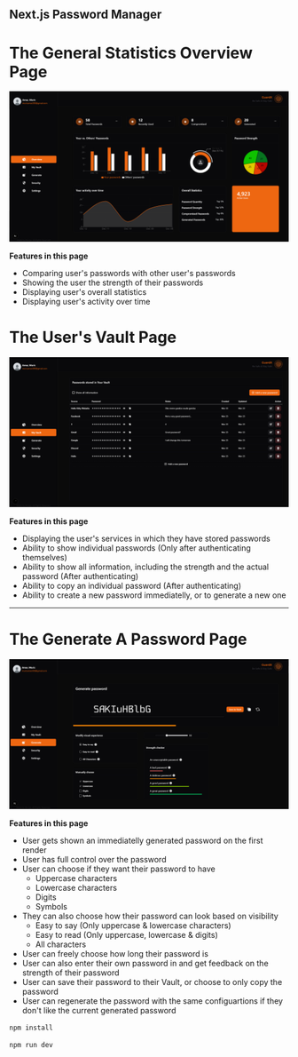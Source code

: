 ## Next.js Password Manager

# The General Statistics Overview Page

![Project Screenshot](./Overview.PNG)

**Features in this page**

- Comparing user's passwords with other user's passwords
- Showing the user the strength of their passwords
- Displaying user's overall statistics
- Displaying user's activity over time

# The User's Vault Page

![Project Screenshot](./Vault.PNG)

**Features in this page**

- Displaying the user's services in which they have stored passwords
- Ability to show individual passwords (Only after authenticating themselves)
- Ability to show all information, including the strength and the actual password (After authenticating)
- Ability to copy an individual password (After authenticating)
- Ability to create a new password immediatelly, or to generate a new one

---

# The Generate A Password Page

![Project Screenshot](./Generate.PNG)

**Features in this page**

- User gets shown an immediatelly generated password on the first render
- User has full control over the password
- User can choose if they want their password to have
  - Uppercase characters
  - Lowercase characters
  - Digits
  - Symbols
- They can also choose how their password can look based on visibility
  - Easy to say (Only uppercase & lowercase characters)
  - Easy to read (Only uppercase, lowercase & digits)
  - All characters
- User can freely choose how long their password is
- User can also enter their own password in and get feedback on the strength of their password
- User can save their password to their Vault, or choose to only copy the password
- User can regenerate the  password with the same configuartions if they don't like the current generated password

```bash
npm install
```

```bash
npm run dev
```
